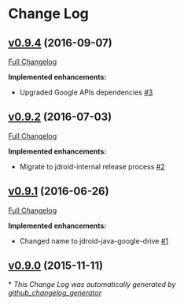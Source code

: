 # Change Log

## [v0.9.4](https://github.com/maxirosson/jdroid-java-google-drive/tree/v0.9.4) (2016-09-07)
[Full Changelog](https://github.com/maxirosson/jdroid-java-google-drive/compare/v0.9.2...v0.9.4)

**Implemented enhancements:**

- Upgraded Google APIs dependencies [\#3](https://github.com/maxirosson/jdroid-java-google-drive/issues/3)

## [v0.9.2](https://github.com/maxirosson/jdroid-java-google-drive/tree/v0.9.2) (2016-07-03)
[Full Changelog](https://github.com/maxirosson/jdroid-java-google-drive/compare/v0.9.1...v0.9.2)

**Implemented enhancements:**

- Migrate to jdroid-internal release process [\#2](https://github.com/maxirosson/jdroid-java-google-drive/issues/2)

## [v0.9.1](https://github.com/maxirosson/jdroid-java-google-drive/tree/v0.9.1) (2016-06-26)
[Full Changelog](https://github.com/maxirosson/jdroid-java-google-drive/compare/v0.9.0...v0.9.1)

**Implemented enhancements:**

- Changed name to jdroid-java-google-drive [\#1](https://github.com/maxirosson/jdroid-java-google-drive/issues/1)

## [v0.9.0](https://github.com/maxirosson/jdroid-java-google-drive/tree/v0.9.0) (2015-11-11)


\* *This Change Log was automatically generated by [github_changelog_generator](https://github.com/skywinder/Github-Changelog-Generator)*